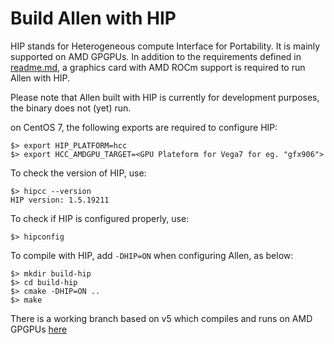 Build Allen with HIP
====================

HIP stands for Heterogeneous compute Interface for Portability. It is
mainly supported on AMD GPGPUs. In addition to the requirements
defined in [readme.md](readme.md#Requisites), a graphics card with AMD
ROCm support is required to run Allen with HIP.

Please note that Allen built with HIP is currently for development
purposes, the binary does not (yet) run.

on CentOS 7, the following exports are required to configure HIP:
```shell
$> export HIP_PLATFORM=hcc
$> export HCC_AMDGPU_TARGET=<GPU Plateform for Vega7 for eg. "gfx906">

```

To check the version of HIP, use:
```shell
$> hipcc --version
HIP version: 1.5.19211
```

To check if HIP is configured properly, use:
```shell
$> hipconfig
```

To compile with HIP, add `-DHIP=ON` when configuring Allen, as below:
```
$> mkdir build-hip
$> cd build-hip
$> cmake -DHIP=ON ..
$> make
```

There is a working branch based on v5 which compiles and runs on AMD GPGPUs [here](https://gitlab.cern.ch/lhcb-parallelization/Allen/tree/Brij-Carlos-Allen-HIP-v5-working)
